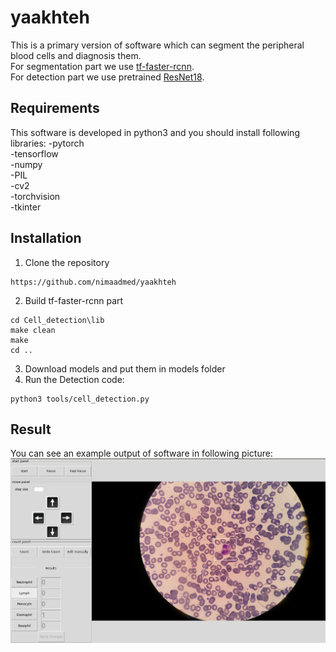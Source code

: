 # yaakhteh


This is a primary version of software which can segment the peripheral blood cells and diagnosis them.\
For segmentation part we use [tf-faster-rcnn](https://github.com/endernewton/tf-faster-rc).\
For detection part we use pretrained [ResNet18](https://github.com/pytorch/vision/blob/master/torchvision/models/resnet.py).

## Requirements
This software is developed in python3 and you should install following libraries:
-pytorch\
-tensorflow\
-numpy\
-PIL\
-cv2\
-torchvision\
-tkinter

## Installation
1. Clone the repository
```
https://github.com/nimaadmed/yaakhteh
```
2. Build tf-faster-rcnn part 
```
cd Cell_detection\lib
make clean
make
cd ..

```
3. Download models and put them in models folder
4. Run the Detection code:
```
python3 tools/cell_detection.py
```

## Result
You can see an example output of software in following picture:
![](https://github.com/nimaadmed/yaakhteh/blob/master/result.png)







